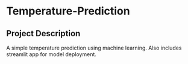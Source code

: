 # Temperature-Prediction
## Project Description
A simple temperature prediction using machine learning. Also includes streamlit app for model deployment. 
